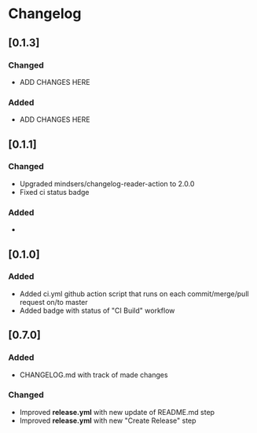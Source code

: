 # Changelog

## [0.1.3]
### Changed
- ADD CHANGES HERE
### Added
- ADD CHANGES HERE

## [0.1.1]
### Changed
- Upgraded mindsers/changelog-reader-action to 2.0.0
- Fixed ci status badge
### Added
- 

## [0.1.0]
### Added
- Added ci.yml github action script that runs on each commit/merge/pull request on/to master
- Added badge with status of "CI Build" workflow

## [0.7.0]
### Added
- CHANGELOG.md with track of made changes

### Changed
- Improved **release.yml** with new update of README.md step
- Improved **release.yml** with new "Create Release" step